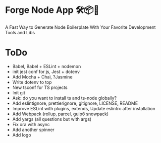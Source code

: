 # Forge Node App 🛠📦🎊

A Fast Way to Generate Node Boilerplate With Your Favorite Development Tools and Libs

# ToDo
- Babel, Babel + ESLint + nodemon
- init jest conf for js, Jest + dotenv
- Add Mocha + Chai, ?Jasmine
- Write dotenv to top
- New tsconf for TS projects
- Init git
- Ask: do you want to install ts and ts-node globally? 
- Add eslintignore, prettierignore, gitignore, LICENSE, README
- Improve ESLint with plugins, extends, Update eslintrc after installation
- Add Webpack (rollup, parcel, gulpб snowpack)
- Add yargs (all questions but with args)
- Fix ora with async
- Add another spinner
- Add logo